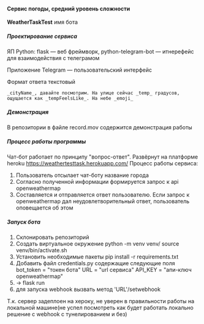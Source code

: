 #### Сервис погоды, средний уровень сложности

**WeatherTaskTest** имя бота

##### Проектирование сервиса
ЯП Python: flask — веб фреймворк, python-telegram-bot — итнерефейс для взаимодействия с телеграмом

Приложение Telegram — пользовательский интерфейс

Формат ответа текстовый 
  
    _cityName_, давайте посмотрим. На улице сейчас _temp_ градусов, ощущается как _tempFeelsLike_. На небе _emoji_
##### Демонстрация
В репозитории в файле record.mov содержится демонстрация работы
##### Процесс работы программы
Чат-бот работает по принципу "вопрос-ответ". Развёрнут на платформе heroku
https://weathertesttask.herokuapp.com/
Процесс работы сервиса:
1) Пользователь отсылает чат-боту название города
2) Согласно полученной информации формируется запрос к api openweathermap
3) Составляется и отправляется ответ пользователю. Если запрос к openweathermap дал неудовлетворительный ответ, пользователь оповещается об этом

##### Запуск бота
1) Склонировать репозиторий
2) Создать виртуальное окружение 
    python -m venv venv/
    source venv/bin/activate.sh 
3) Установить необходимые пакеты 
    pip install -r requirements.txt
5) Добавить файл credentials.py содержащие следующие поля
    bot_token = "токен бота"
    URL = "url сервиса"
    API_KEY = "апи-ключ openweathermap"
6) -> flask run
7) для запуска webhook вызвать метод 'URL'/setwebhook

Т.к. сервер задеплоен на хероку, не уверен в правильности работы на локальной машине(не успел посмотреть как будет работать локально решение с webhook с тунелированием и без)
